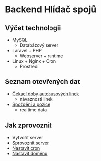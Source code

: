 # Backend Hlídač spojů

## Výčet technologii

- MySQL
  - Databázový server
- Laravel + PHP
  - Webserver + runtime
- Linux + Nginx + Cron
  - Prostředí
 
 ## Seznam otevřených dat
 
 - [Čekací doby autobusových linek](http://www.kr-kralovehradecky.cz/scripts/detail.php?id=113947)
   - návaznosti linek
 - [Spoždění a pozice](http://tabule.oredo.cz/idspublicservices/api/service/position)
   - realtime data
   
 ## Jak zprovoznit
 
 - Vytvořit server
 - [Sprovoznit server](https://www.digitalocean.com/community/tutorials/how-to-deploy-a-laravel-application-with-nginx-on-ubuntu-16-04)
 - [Nastavit cron](https://laravel.com/docs/8.x/scheduling#starting-the-scheduler)
 - [Nastavit doménu](https://help.wedos.cz/navody/webhosting/prace-s-dns-zaznamy-1-zakladni-zaznamy/)
